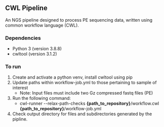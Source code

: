 ## CWL Pipeline

An NGS pipeline designed to process PE sequencing data, written using common workflow language (CWL).

### Dependencies
- Python 3 (version 3.8.8)
- cwltool (version 3.1.2)

### To run
1. Create and activate a python venv, install cwltool using pip
2. Update paths within workflow-job.yml to those pertaining to sample of interest
    - Note: Input files must include two Gz compressed fastq files (PE)
3. Run the following command:
    - cwl-runner --relax-path-checks **{path_to_repository}**/workflow.cwl **{path_to_repository}**/workflow-job.yml
4. Check output directory for files and subdirectories generated by the pipline.